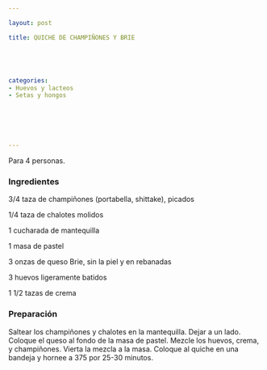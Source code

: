 ```yaml
---

layout: post

title: QUICHE DE CHAMPIÑONES Y BRIE





categories:
- Huevos y lacteos
- Setas y hongos






---
```


Para 4 personas.

<h3>Ingredientes</h3>

3/4 taza de champiñones (portabella, shittake), picados

1/4 taza de chalotes molidos

1 cucharada de mantequilla

1 masa de pastel

3 onzas de queso Brie, sin la piel y en rebanadas

3 huevos ligeramente batidos

1 1/2 tazas de crema

<h3>Preparación</h3>

Saltear los champiñones y chalotes en la mantequilla. Dejar a un lado. Coloque el queso al fondo de la masa de pastel. Mezcle los huevos, crema, y champiñones. Vierta la mezcla a la masa. Coloque al quiche en una bandeja y hornee a 375 por 25-30 minutos.